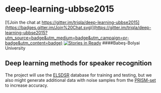 # deep-learning-ubbse2015

[![Join the chat at https://gitter.im/triqla/deep-learning-ubbse2015](https://badges.gitter.im/Join%20Chat.svg)](https://gitter.im/triqla/deep-learning-ubbse2015?utm_source=badge&utm_medium=badge&utm_campaign=pr-badge&utm_content=badge)
[![Stories in Ready](https://badge.waffle.io/triqla/deep-learning-ubbse2015.png?label=ready&title=Ready)](https://waffle.io/triqla/deep-learning-ubbse2015)
####Babeş-Bolyai University
## Deep learning methods for speaker recognition

The project will use the [ELSDSR](http://www.imm.dtu.dk/~lfen/elsdsr/) database for training and testing, but we also might generate additional data with noise samples from the [PRISM-set](https://code.google.com/p/prism-set/) to increase accuracy.

